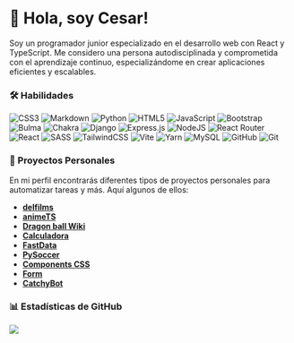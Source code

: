# 👋 Hola, soy Cesar!

Soy un programador junior especializado en el desarrollo web con React y TypeScript. Me considero una persona autodisciplinada y comprometida con el aprendizaje continuo, especializándome en crear aplicaciones eficientes y escalables.

### 🛠️ Habilidades
![CSS3](https://img.shields.io/badge/css3-%231572B6.svg?style=for-the-badge&logo=css3&logoColor=white) ![Markdown](https://img.shields.io/badge/markdown-%23000000.svg?style=for-the-badge&logo=markdown&logoColor=white) ![Python](https://img.shields.io/badge/python-3670A0?style=for-the-badge&logo=python&logoColor=ffdd54) ![HTML5](https://img.shields.io/badge/html5-%23E34F26.svg?style=for-the-badge&logo=html5&logoColor=white) ![JavaScript](https://img.shields.io/badge/javascript-%23323330.svg?style=for-the-badge&logo=javascript&logoColor=%23F7DF1E) ![Bootstrap](https://img.shields.io/badge/bootstrap-%238511FA.svg?style=for-the-badge&logo=bootstrap&logoColor=white) ![Bulma](https://img.shields.io/badge/bulma-00D0B1?style=for-the-badge&logo=bulma&logoColor=white) ![Chakra](https://img.shields.io/badge/chakra-%234ED1C5.svg?style=for-the-badge&logo=chakraui&logoColor=white) ![Django](https://img.shields.io/badge/django-%23092E20.svg?style=for-the-badge&logo=django&logoColor=white) ![Express.js](https://img.shields.io/badge/express.js-%23404d59.svg?style=for-the-badge&logo=express&logoColor=%2361DAFB) ![NodeJS](https://img.shields.io/badge/node.js-6DA55F?style=for-the-badge&logo=node.js&logoColor=white) ![React Router](https://img.shields.io/badge/React_Router-CA4245?style=for-the-badge&logo=react-router&logoColor=white) ![React](https://img.shields.io/badge/react-%2320232a.svg?style=for-the-badge&logo=react&logoColor=%2361DAFB) ![SASS](https://img.shields.io/badge/SASS-hotpink.svg?style=for-the-badge&logo=SASS&logoColor=white) ![TailwindCSS](https://img.shields.io/badge/tailwindcss-%2338B2AC.svg?style=for-the-badge&logo=tailwind-css&logoColor=white) ![Vite](https://img.shields.io/badge/vite-%23646CFF.svg?style=for-the-badge&logo=vite&logoColor=white) ![Yarn](https://img.shields.io/badge/yarn-%232C8EBB.svg?style=for-the-badge&logo=yarn&logoColor=white) ![MySQL](https://img.shields.io/badge/mysql-4479A1.svg?style=for-the-badge&logo=mysql&logoColor=white) ![GitHub](https://img.shields.io/badge/github-%23121011.svg?style=for-the-badge&logo=github&logoColor=white) ![Git](https://img.shields.io/badge/git-%23F05033.svg?style=for-the-badge&logo=git&logoColor=white)

### 💼 Proyectos Personales
En mi perfil encontrarás diferentes tipos de proyectos personales para automatizar tareas y más. Aquí algunos de ellos:

- **[delfilms](https://delfilms.pages.dev/)**
- **[animeTS](https://animets.pages.dev/)**
- **[Dragon ball Wiki](https://dragon-ball-iota.vercel.app/)**
- **[Calculadora](http://calculadorax.free.nf/?i=1)**
- **[FastData](https://github.com/CesarMartinez7/DataFast)**
- **[PySoccer](https://github.com/CesarMartinez7/PySoccer)**
- **[Components CSS](https://github.com/CesarMartinez7/ComponentsCSS)**
- **[Form](https://despliegue-jy96.onrender.com)**
- **[CatchyBot](https://github.com/CesarMartinez7/CatchyBot)**

### 📊 Estadísticas de GitHub

![](https://github-readme-stats.vercel.app/api/top-langs/?username=CesarMartinez7&theme=dark&hide_border=false&include_all_commits=false&count_private=false&layout=compact)

